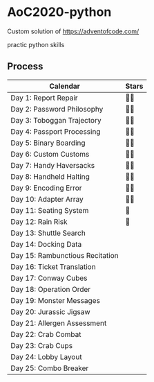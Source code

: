 # AoC2020-python

Custom solution of https://adventofcode.com/

practic python skills

## Process 

| Calendar                        | Stars |
| ------------------------------- | ----- |
| Day 1: Report Repair            | 🌟🌟   |
| Day 2: Password Philosophy      | 🌟🌟   |
| Day 3: Toboggan Trajectory      | 🌟🌟   |
| Day 4: Passport Processing      | 🌟🌟   |
| Day 5: Binary Boarding          | 🌟🌟   |
| Day 6: Custom Customs           | 🌟🌟   |
| Day 7: Handy Haversacks         | 🌟🌟   |
| Day 8: Handheld Halting         | 🌟🌟   |
| Day 9: Encoding Error           | 🌟🌟   |
| Day 10: Adapter Array           | 🌟🌟   |
| Day 11: Seating System          | 🌟   |
| Day 12: Rain Risk               | 🌟   |
| Day 13: Shuttle Search          |       |
| Day 14: Docking Data            |       |
| Day 15: Rambunctious Recitation |       |
| Day 16: Ticket Translation      |       |
| Day 17: Conway Cubes            |       |
| Day 18: Operation Order         |       |
| Day 19: Monster Messages        |       |
| Day 20: Jurassic Jigsaw         |       |
| Day 21: Allergen Assessment     |       |
| Day 22: Crab Combat             |       |
| Day 23: Crab Cups               |       |
| Day 24: Lobby Layout            |       |
| Day 25: Combo Breaker           |       |




